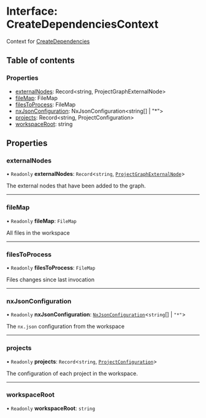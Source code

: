# Interface: CreateDependenciesContext

Context for [CreateDependencies](../../devkit/documents/CreateDependencies)

## Table of contents

### Properties

- [externalNodes](../../devkit/documents/CreateDependenciesContext#externalnodes): Record&lt;string, ProjectGraphExternalNode&gt;
- [fileMap](../../devkit/documents/CreateDependenciesContext#filemap): FileMap
- [filesToProcess](../../devkit/documents/CreateDependenciesContext#filestoprocess): FileMap
- [nxJsonConfiguration](../../devkit/documents/CreateDependenciesContext#nxjsonconfiguration): NxJsonConfiguration&lt;string[] | &quot;\*&quot;&gt;
- [projects](../../devkit/documents/CreateDependenciesContext#projects): Record&lt;string, ProjectConfiguration&gt;
- [workspaceRoot](../../devkit/documents/CreateDependenciesContext#workspaceroot): string

## Properties

### externalNodes

• `Readonly` **externalNodes**: `Record`<`string`, [`ProjectGraphExternalNode`](../../devkit/documents/ProjectGraphExternalNode)\>

The external nodes that have been added to the graph.

---

### fileMap

• `Readonly` **fileMap**: `FileMap`

All files in the workspace

---

### filesToProcess

• `Readonly` **filesToProcess**: `FileMap`

Files changes since last invocation

---

### nxJsonConfiguration

• `Readonly` **nxJsonConfiguration**: [`NxJsonConfiguration`](../../devkit/documents/NxJsonConfiguration)<`string`[] \| `"*"`\>

The `nx.json` configuration from the workspace

---

### projects

• `Readonly` **projects**: `Record`<`string`, [`ProjectConfiguration`](../../devkit/documents/ProjectConfiguration)\>

The configuration of each project in the workspace.

---

### workspaceRoot

• `Readonly` **workspaceRoot**: `string`
